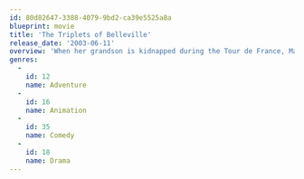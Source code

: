 ```yaml
---
id: 80d82647-3388-4079-9bd2-ca39e5525a8a
blueprint: movie
title: 'The Triplets of Belleville'
release_date: '2003-06-11'
overview: 'When her grandson is kidnapped during the Tour de France, Madame Souza and her beloved pooch Bruno team up with the Belleville Sisters--an aged song-and-dance team from the days of Fred Astaire--to rescue him.'
genres:
  -
    id: 12
    name: Adventure
  -
    id: 16
    name: Animation
  -
    id: 35
    name: Comedy
  -
    id: 18
    name: Drama
---
```

